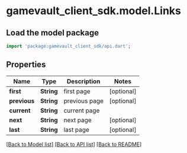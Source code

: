 # gamevault_client_sdk.model.Links

## Load the model package
```dart
import 'package:gamevault_client_sdk/api.dart';
```

## Properties
Name | Type | Description | Notes
------------ | ------------- | ------------- | -------------
**first** | **String** | first page | [optional] 
**previous** | **String** | previous page | [optional] 
**current** | **String** | current page | 
**next** | **String** | next page | [optional] 
**last** | **String** | last page | [optional] 

[[Back to Model list]](../README.md#documentation-for-models) [[Back to API list]](../README.md#documentation-for-api-endpoints) [[Back to README]](../README.md)


